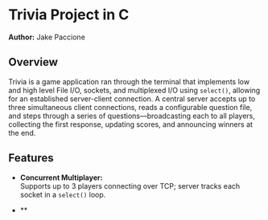 # Trivia Project in C

**Author:** Jake Paccione

## Overview

Trivia is a game application ran through the terminal that implements low and high level File I/O, sockets, and multiplexed I/O using `select()`, allowing for an established server-client connection. A central server accepts up to three simultaneous client connections, reads a configurable question file, and steps through a series of questions—broadcasting each to all players, collecting the first response, updating scores, and announcing winners at the end.

## Features

- **Concurrent Multiplayer:**  
  Supports up to 3 players connecting over TCP; server tracks each socket in a `select()` loop.

- **
